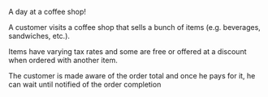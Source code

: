 A day at a coffee shop!

A customer visits a coffee shop that sells a bunch of items (e.g. beverages, sandwiches, etc.).

Items have varying tax rates and some are free or offered at a discount when ordered with another item.

The customer is made aware of the order total and once he pays for it, he can wait until notified of the order completion
